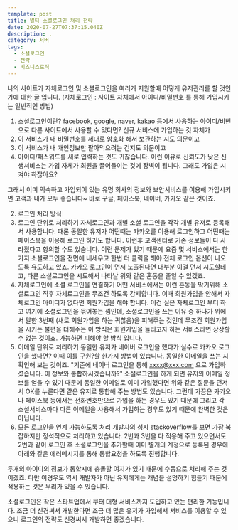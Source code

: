 ```yaml
---
template: post
title: 멀티 소셜로그인 처리 전략
date: 2020-07-27T07:37:15.040Z
description: .
category: 서버
tags:
  - 소셜로그인
  - 전략
  - 비즈니스로직
---
```

나의 사이트가 자체로그인 및 소셜로그인을 여러개 지원할때 어떻게 유저관리를 할 것인가에 대한 글 입니다. (자체로그인 : 사이트 자체에서 아이디/비밀번호 를 통해 가입시키는 일반적인 방법)

1. 소셜로그인이란? facebook, google, naver, kakao 등에서 사용하는 아이디/비번 으로 다른 사이트에서 사용할 수 있다면?
   신규 서비스에 가입하는 것 자체가 
2. 이 서비스가 내 비밀번호를 제대로 암호화 해서 보관하는 지도 의문이고
3. 이 서비스가 내 개인정보만 팔아먹으려는 건지도 의문이고
4. 아이디/패스워드를 새로 입력하는 것도 귀찮습니다. 이런 이유로 신뢰도가 낮은 신생서비스는 가입 자체가 회원을 끌어들이는 것에 장벽이 됩니다.
   그래도 가입은 시켜야 하잖아요?

그래서 이미 익숙하고 가입되어 있는 유명 회사의 정보와 보안서비스를 이용해 가입시키면 고객과 내가 모두 좋습니다~
바로 구글, 페이스북, 네이버, 카카오 같은 것이죠. 

2. 로그인 처리 방식
3. 로그인 단위로 처리하기 자체로그인과 개별 소셜 로그인을 각각 개별 유저로 등록해서 사용합니다.
   때론 동일한 유저가 어떤때는 카카오를 이용해 로그인하고 어떤때는 페이스북을 이용해 로그인 하기도 합니다.
   이런후 고객센터로 기존 정보들이 다 사라졌다고 항의할 수도 있습니다.
   이런 문제가 있기 때문에 요즘 몇 서비스에서는 한가지 소셜로그인을 전면에 내세우고
   한번 더 클릭을 해야 전체 로그인 옵션이 나오도록 유도하고 있죠.
   카카오 로그인이 먼저 노출된다면 대부분 이걸 먼저 시도할테고, 다른 소셜로그인을 시도해서 나타날 위와 같은 혼동을 줄일 수 있겠죠.
4. 자체로그인에 소셜 로그인을 연결하기 어떤 서비스에서는 이런 혼동을 막기위해 소셜로그인 직후 자체로그인을 무조건 하도록 강제합니다. 
   이때 회원가입을 안해서 자체로그인 아이디가 없다면 회원가입을 해야 합니다. 
   이건 실은 자체로그인 부터 하고 여기에 소셜로그인을 묶어놓는 셈인데,
   소셜로그인을 쓰는 이유 중 하나가 위에서 말한 3번째 (새로 회원가입을 하는 귀찮음)을 피해주는 것인데
   무조건 회원가입을 시키는 불편을 더해주는 이 방식은 회원가입을 늘리고자 하는 서비스라면 상상할 수 없는 것이죠.
   가능하면 피해야 할 방식 입니다. 
5. 이메일 단위로 처리하기 동일한 유저가 네이버 로그인을 했다가 실수로 카카오 로그인을 했다면?
   이때 이를 구원?할 한가지 방법이 있습니다. 동일한 이메일을 쓰는 지 확인해 보는 것이죠.
   "기존에 네이버 로그인을 통해 xxxx@xxx.com 으로 가입하셨습니다. 이 정보와 통합하시겠습니까?"
   소셜로그인을 하게 되면 유저의 이메일 정보를 얻을 수 있기 때문에 동일한 이메일로 이미 가입했다면
   위와 같은 질문을 던져서 OK를 누른다면 같은 유저로 통합해 주는 방법도 있습니다.
   그런데 가끔은 카카오나 페이스북 등에서는 전화번호만으로 가입을 하는 경우도 있기 때문에
   그리고 각 소셜서비스마다 다른 이메일을 사용해서 가입하는 경우도 있기 때문에
   완벽한 것은 아닙니다.
6. 모든 로그인을 연계 가능하도록 처리 개발자의 성지 stackoverflow를 보면 가장 복잡하지만 정석적으로 처리하고 있습니다.
   2번과 3번을 다 적용해 주고 있으면서도 
   2번과 같이 로그인 후 소셜로그인을 추가할때 이미 별개의 계정으로 등록된 경우에 아래와 같은 에러메시지를 통해 통합요청을 하도록 진행합니다.

두개의 아이디의 정보가 통합시에 충돌할 여지가 있기 때문에 수동으로 처리해 주는 것이겠죠. 다만 이경우도 역시 개발자가 아닌 유저에게는 개념을 설명하기 힘들기 때문에 적용하는 것은 무리가 있을 수 있습니다.

소셜로그인은 작은 스타트업에서 부터 대형 서비스까지 도입하고 있는 편리한 기능입니다. 조금 더 신경써서 개발한다면 조금 더 많은 유저가 가입해서 서비스를 이용할 수 있으니
로그인의 전략도 신경써서 개발하면 좋겠습니다.